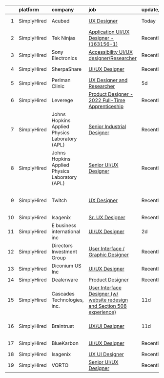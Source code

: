 

|    | platform    | company                                        | job                                                                                                                                                                              | update_time   | location                       |
|---:|:------------|:-----------------------------------------------|:---------------------------------------------------------------------------------------------------------------------------------------------------------------------------------|:--------------|:-------------------------------|
|  1 | SimplyHired | Acubed                                         | [UX Designer](https://www.simplyhired.com/job/3uYUuOZ614latYNtYPYXC7d1squQieHXmpgqr-X0i0F813DR03WAag?q=ux+designer)                                                              | Today         | Sunnyvale, CA                  |
|  2 | SimplyHired | Tek Ninjas                                     | [Application UI/UX Designer - (163156-1)](https://www.simplyhired.com/job/1R2ynIQXhkhrzhLRMFpDhoIj-x4vwUk5dsraqjG9g7WMAIFluUaATw?q=ux+designer)                                  | Recently      | Irvine, CA                     |
|  3 | SimplyHired | Sony Electronics                               | [Accessibility UI/UX designer/Researcher](https://www.simplyhired.com/job/rj2QgQ7T8vCD2rN6izndTx06dW-AYv9TJvz_rJ9AcjJg0pF8fNMJCQ?q=ux+designer)                                  | Recently      | San Diego, CA                  |
|  4 | SimplyHired | SherpaShare                                    | [UI/UX Designer](https://www.simplyhired.com/job/0m8O4tjkuZ6oFLW7eMvzUdPrr5kAEBJqMwljhNvZwAf8T9sE0gehKw?q=ux+designer)                                                           | Recently      | Mountain View, CA              |
|  5 | SimplyHired | Perlman Clinic                                 | [UX Designer and Researcher](https://www.simplyhired.com/job/08Ips0WhtnXEINZzcymHKrmW2-eySfoKWdvaLhfTOvOYTRIIrM8u7w?q=ux+designer)                                               | 5d            | San Diego, CA                  |
|  6 | SimplyHired | Leverege                                       | [Product Designer - 2022 Full-Time Apprenticeship](https://www.simplyhired.com/job/f2PnrkNkoKjnF_c7MsOM41LbDj7RDHIKkfuGC1pKOOPB0dNQ0HmV5w?q=ux+designer)                         | Recently      | Remote                         |
|  7 | SimplyHired | Johns Hopkins Applied Physics Laboratory (APL) | [Senior Industrial Designer](https://www.simplyhired.com/job/cWteweR2HUSB-M6HNfjiwbg6s9QWBdHzzWW_VIcrN6UKsXa3uDdpvw?q=ux+designer)                                               | Recently      | Laurel, MD                     |
|  8 | SimplyHired | Johns Hopkins Applied Physics Laboratory (APL) | [Senior UI/UX Designer](https://www.simplyhired.com/job/XekYxeyyApVfVLZhaQnb7XFlFwSQ8hvveUoKxsi_oR4UHQdCGCeMbg?q=ux+designer)                                                    | Recently      | Laurel, MD                     |
|  9 | SimplyHired | Twitch                                         | [UX Designer](https://www.simplyhired.com/job/JgC0phD8UHMY6w_GYDEQv1StM0T7jCoE7g8-DAC0SopcYGftun2qZQ?q=ux+designer)                                                              | Recently      | San Francisco, CA +2 locations |
| 10 | SimplyHired | Isagenix                                       | [Sr. UX Designer](https://www.simplyhired.com/job/ggsZ15X0SOfY7GfJq4EGdAaHWvlHLDA_K1IOaAfrzCamzN-bib1evA?q=ux+designer)                                                          | Recently      | Gilbert, AZ                    |
| 11 | SimplyHired | E business international inc                   | [UI/UX Designer](https://www.simplyhired.com/job/4sbfcenWV02zlJEppgxxCxH55_PQtL_HeqM04zzFyOBv4PKQ6SHgqA?q=ux+designer)                                                           | 2d            | Sacramento, CA +1 location     |
| 12 | SimplyHired | Directors Investment Group                     | [User Interface / Graphic Designer](https://www.simplyhired.com/job/lwFB-IFPPDdhloaijqBwddfJUHKHlrmCl5Rm4qk6xWpCkNF95M1C7w?q=ux+designer)                                        | Recently      | Abilene, TX                    |
| 13 | SimplyHired | Diconium US Inc                                | [UI/UX Designer](https://www.simplyhired.com/job/guFBuTB9ZbHTyrip1wzScyLOHX6_lpGM5Bj61bh1VptdVNsJ9Zl2KQ?q=ux+designer)                                                           | Recently      | Los Gatos, CA                  |
| 14 | SimplyHired | Dealerware                                     | [Product Designer](https://www.simplyhired.com/job/n9SKXslVt3tqupsTL8InVnEXji7utRjkvZcSaISj1J_Rf8Bj7-iTEw?q=ux+designer)                                                         | Recently      | Austin, TX                     |
| 15 | SimplyHired | Cascades Technologies, inc.                    | [User Interface Designer (w/ website redesign and Section 508 experience)](https://www.simplyhired.com/job/ckfIbBBBroTlSt8StOwnHJ_3ON-S99gD0uozkUdoBHjBBz1OdCWtgQ?q=ux+designer) | 11d           | Remote                         |
| 16 | SimplyHired | Braintrust                                     | [UX/UI Designer](https://www.simplyhired.com/job/tJkO8kEGgXM8dtayXpRwzZNUQSiJsauoDl4tmfg9lEfodITqZ55m5w?q=ux+designer)                                                           | 11d           | San Francisco, CA              |
| 17 | SimplyHired | BlueKarbon                                     | [UI/UX Designer](https://www.simplyhired.com/job/90xg0pldLYzZHy3jO2Ulx4F4nwS2o8GbmJw_xIsu4gKVQagOQXsi9A?q=ux+designer)                                                           | Recently      | Silicon Valley, CA             |
| 18 | SimplyHired | Isagenix                                       | [UX UI Designer](https://www.simplyhired.com/job/T4curWSneVb2kCAvlBtTyLAtNndPOj8j5NIu1WTfkqg1fCUQajybsw?q=ux+designer)                                                           | Recently      | Gilbert, AZ                    |
| 19 | SimplyHired | VORTO                                          | [Senior UI/UX Designer](https://www.simplyhired.com/job/oSnPZZTtzdtOAbU5UWxBf_Y-FNnc2XOZmk6rJ09JIgVO9SiCL9fhLQ?q=ux+designer)                                                    | Recently      | Denver, CO                     |
